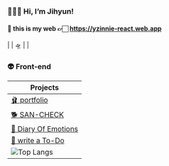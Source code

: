 

### 👩🏻‍🚀 Hi, I’m Jihyun!

#### 🌠 this is my web 👉🏻  https://yzinnie-react.web.app
|
|
🛸
|
|


### 👽 Front-end 
| Projects | 
| --- |
| <a href="https://github.com/yzinnie/portfoli">🩰 portfolio</a> 
| <a href="https://github.com/yzinnie/SAN-CHECK">🐕 SAN-CHECK</a>|
| <a href="https://github.com/yzinnie/Diary-Of-Emotions">📓 Diary Of Emotions</a>|
| <a href="https://github.com/yzinnie/TODOLIST">🤍 write a To-Do </a>|
| ![Top Langs](https://github-readme-stats.vercel.app/api/top-langs/?username=yzinnie&layout=compact) |

